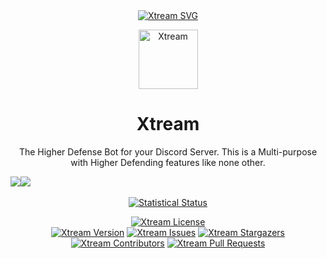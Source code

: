 <div align="center">  
<a href="https://github.com/CodingWithUnknown/Xtream"><img src="https://capsule-render.vercel.app/api?type=waving&color=gradient&height=200&section=header&text=Xtream&fontSize=70&fontAlignY=35&animation=twinkling&fontColor=gradient" alt="Xtream SVG" /></a>

<a href="https://github.com/CodingWithUnknown/Xtream"><img src="https://cdn.discordapp.com/attachments/919158245661224961/1202187654746079253/20240131_140558.png?ex=65cc8b80&is=65ba1680&hm=08e34c7093d6d45299563d9b01d0311722fb396afd7245606eb598cbb11962e6&" alt="Xtream" height=95 /></a>
<h1>Xtream</h1>
<p>The Higher Defense Bot for your Discord Server. This is a Multi-purpose with Higher Defending features like none other.</p>

<div style="display:flex;">
<a href="https://discord.com/api/oauth2/authorize?client_id=962092097933021184&permissions=70368744177663&scope=bot%20applications.commands" alt="Xtream Invite"><img src="https://img.shields.io/badge/Invite%20Me-161c1c?style=for-the-badge" /></a>
<!-- <span style="display:inline-block;width:2%;">-</span> -->
<a href="https://discord.com/invite/VgT9u4PM2w" alt="Xtream Support Server" ><img src="https://img.shields.io/badge/Support%20Server-161c1c?style=for-the-badge" /></a>
</div>
</br>
<a href="https://www.github.com/CodingWithUnknown"><img src="https://readme-typing-svg.demolab.com?font=Poppins&amp;pause=1000&amp;duration=4000&amp;color=3c3a52&amp;center=true&amp;width=435&amp;repeat=false&amp;lines=Xtream+Defender+Distributed+under+the+Apache-2.0+License." alt="Statistical Status" /></a>
<!-- <p><em>🔒 Xtream Defender Distributed under the Apache-2.0 License.</em></p> -->

<a href="https://github.com/CodingWithUnknown/Xtream/blob/master/LICENSE"><img src="https://img.shields.io/github/license/CodingWithUnknown/Xtream.svg?style=for-the-badge&amp;logoColor=3c3a52&amp;logo=apache&amp;color=161c1c" alt="Xtream License" /></a>
</br>
<a href="https://www.github.com/CodingWithUnknown"><img src="https://img.shields.io/github/package-json/v/CodingWithUnknown/Xtream?style=for-the-badge&amp;color=161c1c" alt="Xtream Version" /></a>
<a href="https://github.com/CodingWithUnknown/Xtream/issues"><img src="https://img.shields.io/github/issues/CodingWithUnknown/Xtream.svg?style=for-the-badge&amp;color=161c1c" alt="Xtream Issues" /></a>
<a href="https://github.com/CodingWithUnknown/Xtream/stargazers"><img src="https://img.shields.io/github/stars/CodingWithUnknown/Xtream.svg?style=for-the-badge&amp;color=161c1c" alt="Xtream Stargazers" /></a>
<a href="https://github.com/CodingWithUnknown/Xtream/graphs/contributors"><img src="https://img.shields.io/github/contributors/CodingWithUnknown/Xtream.svg?style=for-the-badge&amp;color=161c1c" alt="Xtream Contributors" /></a>
<a href="https://github.com/CodingWithUnknown/Xtream/pulls"><img src="https://img.shields.io/github/issues-pr/CodingWithUnknown/Xtream.svg?style=for-the-badge&amp;color=161c1c" alt="Xtream Pull Requests" /></a>
</div>
